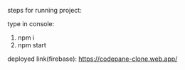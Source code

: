 steps for running project:

type in console:

1) npm i
2) npm start


deployed link(firebase): https://codepane-clone.web.app/
